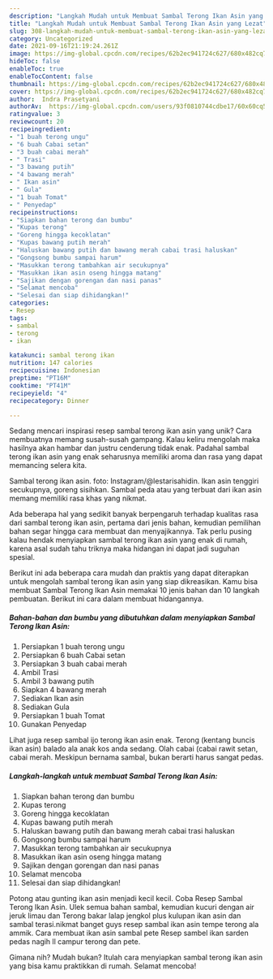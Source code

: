 ```yaml
---
description: "Langkah Mudah untuk Membuat Sambal Terong Ikan Asin yang Lezat"
title: "Langkah Mudah untuk Membuat Sambal Terong Ikan Asin yang Lezat"
slug: 308-langkah-mudah-untuk-membuat-sambal-terong-ikan-asin-yang-lezat
category: Uncategorized
date: 2021-09-16T21:19:24.261Z
image: https://img-global.cpcdn.com/recipes/62b2ec941724c627/680x482cq70/sambal-terong-ikan-asin-foto-resep-utama.jpg
hideToc: false
enableToc: true
enableTocContent: false
thumbnail: https://img-global.cpcdn.com/recipes/62b2ec941724c627/680x482cq70/sambal-terong-ikan-asin-foto-resep-utama.jpg
cover: https://img-global.cpcdn.com/recipes/62b2ec941724c627/680x482cq70/sambal-terong-ikan-asin-foto-resep-utama.jpg
author:  Indra Prasetyani
authorAv:  https://img-global.cpcdn.com/users/93f0810744cdbe17/60x60cq50/avatar.jpg
ratingvalue: 3
reviewcount: 20
recipeingredient:
- "1 buah terong ungu"
- "6 buah Cabai setan"
- "3 buah cabai merah"
- " Trasi"
- "3 bawang putih"
- "4 bawang merah"
- " Ikan asin"
- " Gula"
- "1 buah Tomat"
- " Penyedap"
recipeinstructions:
- "Siapkan bahan terong dan bumbu"
- "Kupas terong"
- "Goreng hingga kecoklatan"
- "Kupas bawang putih merah"
- "Haluskan bawang putih dan bawang merah cabai trasi haluskan"
- "Gongsong bumbu sampai harum"
- "Masukkan terong tambahkan air secukupnya"
- "Masukkan ikan asin oseng hingga matang"
- "Sajikan dengan gorengan dan nasi panas"
- "Selamat mencoba"
- "Selesai dan siap dihidangkan!"
categories:
- Resep
tags:
- sambal
- terong
- ikan

katakunci: sambal terong ikan 
nutrition: 147 calories
recipecuisine: Indonesian
preptime: "PT16M"
cooktime: "PT41M"
recipeyield: "4"
recipecategory: Dinner

---
```



Sedang mencari inspirasi resep sambal terong ikan asin yang unik? Cara membuatnya memang susah-susah gampang. Kalau keliru mengolah maka hasilnya akan hambar dan justru cenderung tidak enak. Padahal sambal terong ikan asin yang enak seharusnya memiliki aroma dan rasa yang dapat memancing selera kita.


Sambal terong ikan asin. foto: Instagram/@lestarisahidin. Ikan asin tenggiri secukupnya, goreng sisihkan. Sambal peda atau yang terbuat dari ikan asin memang memiliki rasa khas yang nikmat.

Ada beberapa hal yang sedikit banyak berpengaruh terhadap kualitas rasa dari sambal terong ikan asin, pertama dari jenis bahan, kemudian pemilihan bahan segar hingga cara membuat dan menyajikannya. Tak perlu pusing kalau hendak menyiapkan sambal terong ikan asin yang enak di rumah, karena asal sudah tahu triknya maka hidangan ini dapat jadi suguhan spesial.


Berikut ini ada beberapa cara mudah dan praktis yang dapat diterapkan untuk mengolah sambal terong ikan asin yang siap dikreasikan. Kamu bisa membuat Sambal Terong Ikan Asin memakai 10 jenis bahan dan 10 langkah pembuatan. Berikut ini cara dalam membuat hidangannya.

<!--inarticleads1-->

##### Bahan-bahan dan bumbu yang dibutuhkan dalam menyiapkan Sambal Terong Ikan Asin:

1. Persiapkan 1 buah terong ungu
1. Persiapkan 6 buah Cabai setan
1. Persiapkan 3 buah cabai merah
1. Ambil  Trasi
1. Ambil 3 bawang putih
1. Siapkan 4 bawang merah
1. Sediakan  Ikan asin
1. Sediakan  Gula
1. Persiapkan 1 buah Tomat
1. Gunakan  Penyedap


Lihat juga resep sambal ijo terong ikan asin enak. Terong (kentang buncis ikan asin) balado ala anak kos anda sedang. Olah cabai (cabai rawit setan, cabai merah. Meskipun bernama sambal, bukan berarti harus sangat pedas. 

<!--inarticleads2-->

##### Langkah-langkah untuk membuat Sambal Terong Ikan Asin:

1. Siapkan bahan terong dan bumbu
1. Kupas terong
1. Goreng hingga kecoklatan
1. Kupas bawang putih merah
1. Haluskan bawang putih dan bawang merah cabai trasi haluskan
1. Gongsong bumbu sampai harum
1. Masukkan terong tambahkan air secukupnya
1. Masukkan ikan asin oseng hingga matang
1. Sajikan dengan gorengan dan nasi panas
1. Selamat mencoba
1. Selesai dan siap dihidangkan!

Potong atau gunting ikan asin menjadi kecil kecil. Coba Resep Sambal Terong Ikan Asin. Ulek semua bahan sambal, kemudian kucuri dengan air jeruk limau dan Terong bakar lalap jengkol plus kulupan ikan asin dan sambal terasi.nikmat banget guys resep sambal ikan asin tempe terong ala ammik. Cara membuat ikan asin sambal pete Resep sambel ikan sarden pedas nagih ll campur terong dan pete. 

Gimana nih? Mudah bukan? Itulah cara menyiapkan sambal terong ikan asin yang bisa kamu praktikkan di rumah. Selamat mencoba!
